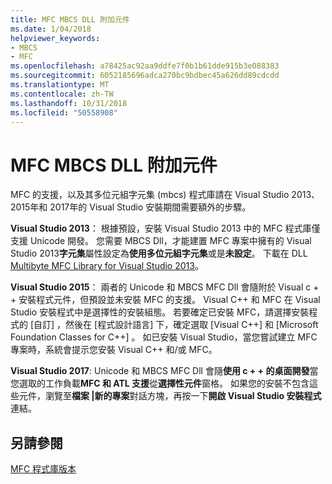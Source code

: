 ```yaml
---
title: MFC MBCS DLL 附加元件
ms.date: 1/04/2018
helpviewer_keywords:
- MBCS
- MFC
ms.openlocfilehash: a78425ac92aa9ddfe7f0b1b61dde915b3e088383
ms.sourcegitcommit: 6052185696adca270bc9bdbec45a626dd89cdcdd
ms.translationtype: MT
ms.contentlocale: zh-TW
ms.lasthandoff: 10/31/2018
ms.locfileid: "50558908"
---
```

# <a name="mfc-mbcs-dll-add-on"></a>MFC MBCS DLL 附加元件

MFC 的支援，以及其多位元組字元集 (mbcs) 程式庫請在 Visual Studio 2013、 2015年和 2017年的 Visual Studio 安裝期間需要額外的步驟。

**Visual Studio 2013**： 根據預設，安裝 Visual Studio 2013 中的 MFC 程式庫僅支援 Unicode 開發。 您需要 MBCS Dll，才能建置 MFC 專案中擁有的 Visual Studio 2013**字元集**屬性設定為**使用多位元組字元集**或是**未設定**。 下載在 DLL [Multibyte MFC Library for Visual Studio 2013](https://www.microsoft.com/download/details.aspx?id=40770)。

**Visual Studio 2015**： 兩者的 Unicode 和 MBCS MFC Dll 會隨附於 Visual c + + 安裝程式元件，但預設並未安裝 MFC 的支援。 Visual C++ 和 MFC 在 Visual Studio 安裝程式中是選擇性的安裝組態。 若要確定已安裝 MFC，請選擇安裝程式的 [自訂]  ，然後在 [程式設計語言] 下，確定選取 [Visual C++]  和 [Microsoft Foundation Classes for C++]  。 如已安裝 Visual Studio，當您嘗試建立 MFC 專案時，系統會提示您安裝 Visual C++ 和/或 MFC。

**Visual Studio 2017**: Unicode 和 MBCS MFC Dll 會隨**使用 c + + 的桌面開發**當您選取的工作負載**MFC 和 ATL 支援**從**選擇性元件**窗格。 如果您的安裝不包含這些元件，瀏覽至**檔案 |新的專案**對話方塊，再按一下**開啟 Visual Studio 安裝程式**連結。

## <a name="see-also"></a>另請參閱

[MFC 程式庫版本](../mfc/mfc-library-versions.md)

